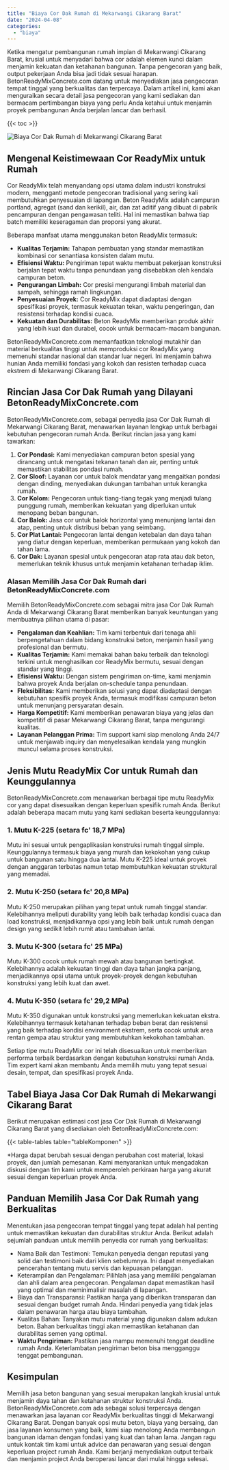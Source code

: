 ```yaml
---
title: "Biaya Cor Dak Rumah di Mekarwangi Cikarang Barat"
date: "2024-04-08"
categories: 
  - "biaya"
---
```


Ketika mengatur pembangunan rumah impian di Mekarwangi Cikarang Barat, krusial untuk menyadari bahwa cor adalah elemen kunci dalam menjamin kekuatan dan ketahanan bangunan. Tanpa pengecoran yang baik, output pekerjaan Anda bisa jadi tidak sesuai harapan. BetonReadyMixConcrete.com datang untuk menyediakan jasa pengecoran tempat tinggal yang berkualitas dan terpercaya. Dalam artikel ini, kami akan menguraikan secara detail jasa pengecoran yang kami sediakan dan bermacam pertimbangan biaya yang perlu Anda ketahui untuk menjamin proyek pembangunan Anda berjalan lancar dan berhasil.

{{< toc >}}

![Biaya Cor Dak Rumah di Mekarwangi Cikarang Barat](https://betoncor8.github.io/cor/harga-beton-readymix-concrete%20(21).png)

## Mengenal Keistimewaan Cor ReadyMix untuk Rumah

Cor ReadyMix telah menyandang opsi utama dalam industri konstruksi modern, mengganti metode pengecoran tradisional yang sering kali membutuhkan penyesuaian di lapangan. Beton ReadyMix adalah campuran portland, agregat (sand dan kerikil), air, dan zat aditif yang dibuat di pabrik pencampuran dengan pengawasan teliti. Hal ini memastikan bahwa tiap batch memiliki keseragaman dan proporsi yang akurat.

Beberapa manfaat utama menggunakan beton ReadyMix termasuk:

- **Kualitas Terjamin:** Tahapan pembuatan yang standar memastikan kombinasi cor senantiasa konsisten dalam mutu.
- **Efisiensi Waktu:** Pengiriman tepat waktu membuat pekerjaan konstruksi berjalan tepat waktu tanpa penundaan yang disebabkan oleh kendala campuran beton.
- **Pengurangan Limbah:** Cor presisi mengurangi limbah material dan sampah, sehingga ramah lingkungan.
- **Penyesuaian Proyek:** Cor ReadyMix dapat diadaptasi dengan spesifikasi proyek, termasuk kekuatan tekan, waktu pengeringan, dan resistensi terhadap kondisi cuaca.
- **Kekuatan dan Durabilitas:** Beton ReadyMix memberikan produk akhir yang lebih kuat dan durabel, cocok untuk bermacam-macam bangunan.

BetonReadyMixConcrete.com memanfaatkan teknologi mutakhir dan material berkualitas tinggi untuk memproduksi cor ReadyMix yang memenuhi standar nasional dan standar luar negeri. Ini menjamin bahwa hunian Anda memiliki fondasi yang kokoh dan resisten terhadap cuaca ekstrem di Mekarwangi Cikarang Barat.

## Rincian Jasa Cor Dak Rumah yang Dilayani BetonReadyMixConcrete.com

BetonReadyMixConcrete.com, sebagai penyedia jasa Cor Dak Rumah di Mekarwangi Cikarang Barat, menawarkan layanan lengkap untuk berbagai kebutuhan pengecoran rumah Anda. Berikut rincian jasa yang kami tawarkan:

1. **Cor Pondasi:** Kami menyediakan campuran beton spesial yang dirancang untuk mengatasi tekanan tanah dan air, penting untuk memastikan stabilitas pondasi rumah.
2. **Cor Sloof:** Layanan cor untuk balok mendatar yang mengaitkan pondasi dengan dinding, menyediakan dukungan tambahan untuk kerangka rumah.
3. **Cor Kolom:** Pengecoran untuk tiang-tiang tegak yang menjadi tulang punggung rumah, memberikan kekuatan yang diperlukan untuk menopang beban bangunan.
4. **Cor Balok:** Jasa cor untuk balok horizontal yang menunjang lantai dan atap, penting untuk distribusi beban yang seimbang.
5. **Cor Plat Lantai:** Pengecoran lantai dengan ketebalan dan daya tahan yang diatur dengan keperluan, memberikan permukaan yang kokoh dan tahan lama.
6. **Cor Dak:** Layanan spesial untuk pengecoran atap rata atau dak beton, memerlukan teknik khusus untuk menjamin ketahanan terhadap iklim.

### Alasan Memilih Jasa Cor Dak Rumah dari BetonReadyMixConcrete.com

Memilih BetonReadyMixConcrete.com sebagai mitra jasa Cor Dak Rumah Anda di Mekarwangi Cikarang Barat memberikan banyak keuntungan yang membuatnya pilihan utama di pasar:

- **Pengalaman dan Keahlian:** Tim kami terbentuk dari tenaga ahli berpengetahuan dalam bidang konstruksi beton, menjamin hasil yang profesional dan bermutu.
- **Kualitas Terjamin:** Kami memakai bahan baku terbaik dan teknologi terkini untuk menghasilkan cor ReadyMix bermutu, sesuai dengan standar yang tinggi.
- **Efisiensi Waktu:** Dengan sistem pengiriman on-time, kami menjamin bahwa proyek Anda berjalan on-schedule tanpa penundaan.
- **Fleksibilitas:** Kami memberikan solusi yang dapat diadaptasi dengan kebutuhan spesifik proyek Anda, termasuk modifikasi campuran beton untuk menunjang persyaratan desain.
- **Harga Kompetitif:** Kami memberikan penawaran biaya yang jelas dan kompetitif di pasar Mekarwangi Cikarang Barat, tanpa mengurangi kualitas.
- **Layanan Pelanggan Prima:** Tim support kami siap menolong Anda 24/7 untuk menjawab inquiry dan menyelesaikan kendala yang mungkin muncul selama proses konstruksi.

## Jenis Mutu ReadyMix Cor untuk Rumah dan Keunggulannya

BetonReadyMixConcrete.com menawarkan berbagai tipe mutu ReadyMix cor yang dapat disesuaikan dengan keperluan spesifik rumah Anda. Berikut adalah beberapa macam mutu yang kami sediakan beserta keunggulannya:

### 1\. Mutu K-225 (setara fc' 18,7 MPa)

Mutu ini sesuai untuk pengaplikasian konstruksi rumah tinggal simple. Keunggulannya termasuk biaya yang murah dan kekokohan yang cukup untuk bangunan satu hingga dua lantai. Mutu K-225 ideal untuk proyek dengan anggaran terbatas namun tetap membutuhkan kekuatan struktural yang memadai.

### 2\. Mutu K-250 (setara fc' 20,8 MPa)

Mutu K-250 merupakan pilihan yang tepat untuk rumah tinggal standar. Kelebihannya meliputi durability yang lebih baik terhadap kondisi cuaca dan load konstruksi, menjadikannya opsi yang lebih baik untuk rumah dengan design yang sedikit lebih rumit atau tambahan lantai.

### 3\. Mutu K-300 (setara fc' 25 MPa)

Mutu K-300 cocok untuk rumah mewah atau bangunan bertingkat. Kelebihannya adalah kekuatan tinggi dan daya tahan jangka panjang, menjadikannya opsi utama untuk proyek-proyek dengan kebutuhan konstruksi yang lebih kuat dan awet.

### 4\. Mutu K-350 (setara fc' 29,2 MPa)

Mutu K-350 digunakan untuk konstruksi yang memerlukan kekuatan ekstra. Kelebihannya termasuk ketahanan terhadap beban berat dan resistensi yang baik terhadap kondisi environment ekstrem, serta cocok untuk area rentan gempa atau struktur yang membutuhkan kekokohan tambahan.

Setiap tipe mutu ReadyMix cor ini telah disesuaikan untuk memberikan performa terbaik berdasarkan dengan kebutuhan konstruksi rumah Anda. Tim expert kami akan membantu Anda memilih mutu yang tepat sesuai desain, tempat, dan spesifikasi proyek Anda.

## Tabel Biaya Jasa Cor Dak Rumah di Mekarwangi Cikarang Barat

Berikut merupakan estimasi cost jasa Cor Dak Rumah di Mekarwangi Cikarang Barat yang disediakan oleh BetonReadyMixConcrete.com:

{{< table-tables table="tableKomponen" >}}

\*Harga dapat berubah sesuai dengan perubahan cost material, lokasi proyek, dan jumlah pemesanan. Kami menyarankan untuk mengadakan diskusi dengan tim kami untuk memperoleh perkiraan harga yang akurat sesuai dengan keperluan proyek Anda.

## Panduan Memilih Jasa Cor Dak Rumah yang Berkualitas

Menentukan jasa pengecoran tempat tinggal yang tepat adalah hal penting untuk memastikan kekuatan dan durabilitas struktur Anda. Berikut adalah sejumlah panduan untuk memilih penyedia cor rumah yang berkualitas:

- Nama Baik dan Testimoni: Temukan penyedia dengan reputasi yang solid dan testimoni baik dari klien sebelumnya. Ini dapat menyediakan pencerahan tentang mutu servis dan kepuasan pelanggan.
- Keterampilan dan Pengalaman: Pilihlah jasa yang memiliki pengalaman dan ahli dalam area pengecoran. Pengalaman dapat memastikan hasil yang optimal dan meminimalisir masalah di lapangan.
- Biaya dan Transparansi: Pastikan harga yang diberikan transparan dan sesuai dengan budget rumah Anda. Hindari penyedia yang tidak jelas dalam penawaran harga atau biaya tambahan.
- Kualitas Bahan: Tanyakan mutu material yang digunakan dalam adukan beton. Bahan berkualitas tinggi akan memastikan ketahanan dan durabilitas semen yang optimal.
- **Waktu Pengiriman:** Pastikan jasa mampu memenuhi tenggat deadline rumah Anda. Keterlambatan pengiriman beton bisa mengganggu tenggat pembangunan.

## Kesimpulan

Memilih jasa beton bangunan yang sesuai merupakan langkah krusial untuk menjamin daya tahan dan ketahanan struktur konstruksi Anda. BetonReadyMixConcrete.com ada sebagai solusi terpercaya dengan menawarkan jasa layanan cor ReadyMix berkualitas tinggi di Mekarwangi Cikarang Barat. Dengan banyak opsi mutu beton, biaya yang bersaing, dan jasa layanan konsumen yang baik, kami siap menolong Anda membangun bangunan idaman dengan fondasi yang kuat dan tahan lama. Jangan ragu untuk kontak tim kami untuk advice dan penawaran yang sesuai dengan keperluan project rumah Anda. Kami berjanji menyediakan output terbaik dan menjamin project Anda beroperasi lancar dari mulai hingga selesai.

